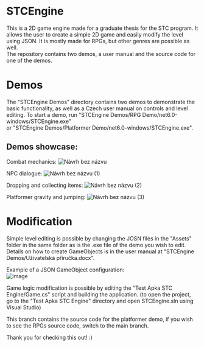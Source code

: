 # STCEngine
This is a 2D game engine made for a graduate thesis for the STC program. It allows the user to create a simple 2D game and easily modify the level using JSON. It is mostly made for RPGs, but other genres are possible as well.  
The repository contains two demos, a user manual and the source code for one of the demos.
# Demos
The "STCEngine Demos" directory contains two demos to demonstrate the basic functionality, as well as a Czech user manual on controls and level editing.
To start a demo, run "STCEngine Demos/RPG Demo/net6.0-windows/STCEngine.exe"  
or "STCEngine Demos/Platformer Demo/net6.0-windows/STCEngine.exe".
## Demos showcase:
Combat mechanics: 
![Návrh bez názvu](https://github.com/StudentTraineeCenter/STCEngine/assets/146582539/b72f9621-d09f-4d60-92e2-396d92df3754)
  
NPC dialogue:
![Návrh bez názvu (1)](https://github.com/StudentTraineeCenter/STCEngine/assets/146582539/4375507a-888b-443f-ac52-025ca5dbeda3)
  
Dropping and collecting items:
![Návrh bez názvu (2)](https://github.com/StudentTraineeCenter/STCEngine/assets/146582539/081d81aa-942f-4328-bec2-61786a95e3c9)
  
Platformer gravity and jumping:
![Návrh bez názvu (3)](https://github.com/StudentTraineeCenter/STCEngine/assets/146582539/8e00998f-8737-43da-8b5a-52fd0fdc9b15)


# Modification
Simple level editing is possible by changing the JOSN files in the "Assets" folder in the same folder as is the .exe file of the demo you wish to edit. Details on how to create GameObjects is in the user manual at "STCEngine Demos/Uživatelská příručka.docx".  
  
Example of a JSON GameObject configuration:  
![image](https://github.com/StudentTraineeCenter/STCEngine/assets/146582539/5188959a-f96a-48e9-aa0c-386f364a3e90)

Game logic modification is possible by editing the "Test Apka STC Engine/Game.cs" script and building the application. (to open the project, go to the "Test Apka STC Engine" directory and open STCEngine.sln using Visual Studio) 

This branch contains the source code for the platformer demo, if you wish to see the RPGs source code, switch to the main branch.

Thank you for checking this out! :)

